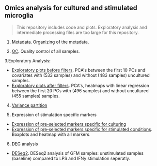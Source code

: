 ## Omics analysis for cultured and stimulated microglia 

> This repository includes code and plots. Exploratory analysis and intermediate processing files are too large for this repository.

1. [Metadata](https://rajlabmssm.github.io/MiGASti/docs/Metadata.html). Organizing of the metadata.

2. [QC](https://rajlabmssm.github.io/MiGASti/docs/QC.html). Quality control of all samples.
 
3.Exploratory Analysis: 
 - [Exploratory plots before filters](https://rajlabmssm.github.io/MiGASti/docs/20210209_PCA_before_filtering.html). PCA's between the first 10 PCs and covariates with (533 samples) and without (483 samples) uncultured samples.
 - [Exploratory plots after filters](https://rajlabmssm.github.io/MiGASti/docs/20210210_PCA_filtering.html). PCA's, heatmaps with linear regression between the first 20 PCs with (496 samples) and without uncultured (455 samples) samples.  
 
4. [Variance partition](https://rajlabmssm.github.io/MiGASti/docs/Variance_partition.html) 

5. Expression of stimulation specific markers
- [Expression of pre-selected markers specific for culturing](https://rajlabmssm.github.io/MiGASti/docs/20210217_Markers_homeostatic.html)
- [Expression of pre-selected markers specific for stimulated conditions](https://rajlabmssm.github.io/MiGASti/docs/20210217_Markers_allstims.html). Boxplots and heatmap with all markers. 

6. DEG analysis
- [DESeq2](https://rajlabmssm.github.io/MiGASti/docs/2021022017_DiffExpression_GFM.html). DESeq2 analysis of GFM samples: unstimulated samples (baseline) compared to LPS and IFNy stimulation seperatly. 


